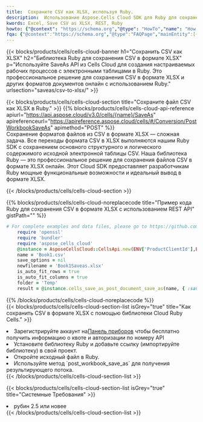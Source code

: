 ```yaml
---
title:  Сохраните CSV как XLSX, используя Ruby.
description:  Использование Aspose.Cells Cloud SDK для Ruby для сохранения файла формата CSV в формате XLSX.
kwords: Excel, Save CSV as XLSX, REST, Ruby
howto: {"@context": "https://schema.org","@type": "HowTo","name": "How to save CSV as XLSX using the Cells Cloud Ruby library.","description": "How to save CSV as XLSX using the Cells Cloud Ruby library.","image": {"@type": "ImageObject"},"url": "/ruby/saveas/csv-to-xlsx/","step": [{ "@type": "HowToStep","name": "How to save CSV as XLSX using the Cells Cloud Ruby library. step 1", "image": {"@type": "ImageObject",},"url": "/ruby/saveas/csv-to-xlsx/","text": "Register an account at <a href='https://dashboard.aspose.cloud/'>Dashboard</a> to get free API quota & authorization details",},{ "@type": "HowToStep","name": "How to save CSV as XLSX using the Cells Cloud Ruby library. step 1", "image": {"@type": "ImageObject",},"url": "/ruby/saveas/csv-to-xlsx/","text": "Install Ruby library and add the reference (import the library) to your project.",},{ "@type": "HowToStep","name": "How to save CSV as XLSX using the Cells Cloud Ruby library. step 1", "image": {"@type": "ImageObject",},"url": "/ruby/saveas/csv-to-xlsx/","text": "Open the source file in Ruby.",},{ "@type": "HowToStep","name": "How to save CSV as XLSX using the Cells Cloud Ruby library. step 1", "image": {"@type": "ImageObject",},"url": "/ruby/saveas/csv-to-xlsx/","text": "Use the `post_workbook_save_as` method to retrieve the resulting stream.",}, ],"supply": {"@type": "HowToSupply","name": "document"},"tool": [{"@type": "HowToTool","name": "RubyMine, Visual Studio Code, Aptana Studio, NetBeans"},{"@type": "HowToTool","name": "Aspose Cells"}],"totalTime": "PT6M"}
fqa: {"@context":"https://schema.org","@type":"FAQPage","mainEntity":[{"@type":"Question","name":"Why save file as other formats file in C# using REST API?","acceptedAnswer":{"@type":"Answer","text":"Documents are encoded in many ways, and some files may be incompatible with the software you use. To open and read such files, just save them as appropriate file formats.<br/><ol><li>Install .NET SDK and add the reference (import the library) to your project.</li><li>Open the source file in C# using REST API.</li><li>Call the PostWorkbookSaveAsRequest() method, passing an output filename with required extension.</li><li>Get the result of save as a separate file.</li></ol>"}},{"@type":"Question","name":"What file formats can I save as with your C# library?","acceptedAnswer":{"@type":"Answer","text":"We support a variety of file formats for conversion using .NET library, including XLSX, Excel, xls , PDF, CSV, HTML, Markdown, XML, PNG, JPG, TIFF, Json, TXT and many more."}},{"@type":"Question","name":"What is the maximum allowed file size for conversion using this .NET library?","acceptedAnswer":{"@type":"Answer","text":"There are no file size limits for format conversions using .NET library."}}]}
---
```

{{< blocks/products/cells/cells-cloud-banner h1="Сохранить CSV как XLSX" h2="Библиотека Ruby для сохранения CSV в формате XLSX" p="Используйте SaveAs API из Cells Cloud для создания настраиваемых рабочих процессов с электронными таблицами в Ruby. Это профессиональное решение для сохранения CSV в формате XLSX и других форматов документов онлайн с использованием Ruby." urlsection="saveas/csv-to-xlsx/" >}}

{{< blocks/products/cells/cells-cloud-section title="Сохраните файл CSV как XLSX в Ruby." >}}
{{% blocks/products/cells/cells-cloud-api-reference apiurl="https://api.aspose.cloud/v3.0/cells/{name}/SaveAs" apireferenceurl="https://apireference.aspose.cloud/cells/#/Conversion/PostWorkbookSaveAs" apimethod="POST" %}}
<br/>
Сохранение форматов файлов из CSV в формате XLSX — сложная задача. Все переходы формата CSV в XLSX выполняются нашим Ruby SDK с сохранением основного структурного и логического содержимого исходной электронной таблицы CSV. Наша библиотека Ruby — это профессиональное решение для сохранения файлов CSV в формате XLSX онлайн. Этот Cloud SDK предоставляет разработчикам Ruby мощные функциональные возможности и идеальный вывод в формате XLSX.

{{< /blocks/products/cells/cells-cloud-section >}}

{{% blocks/products/cells/cells-cloud-noreplacecode title="Пример кода Ruby для сохранения CSV в формате XLSX с использованием REST API" gistPath="" %}}
  
```ruby
# For complete examples and data files, please go to https://github.com/aspose-cells-cloud/aspose-cells-cloud-ruby/
    require 'openssl'
    require 'bundler'
    require 'aspose_cells_cloud'
    @instance = AsposeCellsCloud::CellsApi.new(ENV['ProductClientId'],ENV['ProductClientSecret'])
    name = 'Book1.csv'
    save_options = nil
    newfilename = 'Book1Saveas.xlsx'
    is_auto_fit_rows = true
    is_auto_fit_columns = true
    folder = 'Temp'
    result = @instance.cells_save_as_post_document_save_as(name, { :save_options=>save_options, :newfilename=>(folder+"/"+newfilename), :is_auto_fit_rows=>is_auto_fit_rows, :is_auto_fit_columns=>is_auto_fit_columns, :folder=>folder})
```
  
{{% /blocks/products/cells/cells-cloud-noreplacecode %}}
<br/>
{{< blocks/products/cells/cells-cloud-section-list isGrey="true" title="Как сохранить CSV в формате XLSX с помощью библиотеки Cloud Ruby Cells." >}}
<li> Зарегистрируйте аккаунт на<a href="https://dashboard.aspose.cloud/">Панель приборов</a> чтобы бесплатно получить информацию о квоте и авторизации по номеру API</li>
<li>Установите библиотеку Ruby и добавьте ссылку (импортируйте библиотеку) в свой проект.</li>
<li>Откройте исходный файл в Ruby.</li>
<li>Используйте метод `post_workbook_save_as` для получения результирующего потока.</li>
{{< /blocks/products/cells/cells-cloud-section-list >}}

{{< blocks/products/cells/cells-cloud-section-list isGrey="true" title="Системные Требования" >}}
<li>рубин 2.5 или новее</li>
{{< /blocks/products/cells/cells-cloud-section-list >}}
